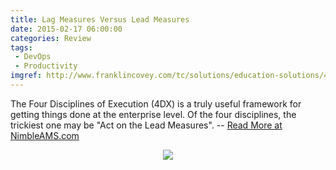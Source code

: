 ```yaml
---
title: Lag Measures Versus Lead Measures
date: 2015-02-17 06:00:00
categories: Review
tags:
 - DevOps
 - Productivity
imgref: http://www.franklincovey.com/tc/solutions/education-solutions/4dx/why-execution-breaks-down
---
```

The Four Disciplines of Execution (4DX) is a truly useful framework for getting things done at the enterprise level. Of the four disciplines, the trickiest one may be "Act on the Lead Measures". -- [Read More at NimbleAMS.com](http://www.nimbleams.com/blog/2015/2/17/lag-measures-versus-lead-measures/)
<div align="center"><img style="max-width: 25%; max-height: 25%;" src="http://www.franklincovey.com/tc/public/images/4dx-edu-2.jpg"/></div>